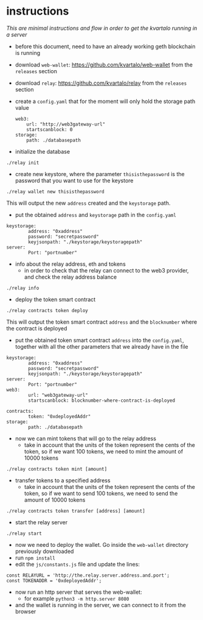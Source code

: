 # instructions
*This are minimal instructions and flow in order to get the kvartalo running in a server*

- before this document, need to have an already working geth blockchain is running
- download `web-wallet`: https://github.com/kvartalo/web-wallet from the `releases` section
- download `relay`: https://github.com/kvartalo/relay from the `releases` section
- create a `config.yaml` that for the moment will only hold the storage path value
	```
	web3:
		url: "http://web3gateway-url"
		startscanblock: 0
	storage:
		path: ./databasepath
	```

- initialize the database
```
./relay init
```

- create new keystore, where the parameter `thisisthepassword` is the password that you want to use for the keystore
```
./relay wallet new thisisthepassword
```
This will output the new `address` created and the `keystorage` path.

- put the obtained `address` and `keystorage` path in the `config.yaml`
```
keystorage:
        address: "0xaddress"
        password: "secretpassword"
        keyjsonpath: "./keystorage/keystoragepath"
server:
        Port: "portnumber"
```

- info about the relay address, eth and tokens
	- in order to check that the relay can connect to the web3 provider, and check the relay address balance
```
./relay info
```

- deploy the token smart contract
```
./relay contracts token deploy
```
This will output the token smart contract `address` and the `blocknumber` where the contract is deployed
- put the obtained token smart contract `address` into the `config.yaml`, together with all the other parameters that we already have in the file
```
keystorage:
        address: "0xaddress"
        password: "secretpassword"
        keyjsonpath: "./keystorage/keystoragepath"
server:
        Port: "portnumber"
web3:
        url: "web3gateway-url"
        startscanblock: blocknumber-where-contract-is-deployed

contracts:
        token: "0xdeployedAddr"
storage:
        path: ./databasepath
```

- now we can mint tokens that will go to the relay address
	- take in account that the units of the token represent the cents of the token, so if we want 100 tokens, we need to mint the amount of 10000 tokens
```
./relay contracts token mint [amount]
```

- transfer tokens to a specified address
	- take in account that the units of the token represent the cents of the token, so if we want to send 100 tokens, we need to send the amount of 10000 tokens
```
./relay contracts token transfer [address] [amount]
```

- start the relay server
```
./relay start
```


- now we need to deploy the wallet. Go inside the `web-wallet` directory previously downloaded
- run `npm install`
- edit the `js/constants.js` file and update the lines:
```
const RELAYURL = 'http://the.relay.server.address.and.port';
const TOKENADDR = '0xdeployedAddr';
```
- now run an http server that serves the web-wallet:
	- for example `python3 -m http.server 8080`
- and the wallet is running in the server, we can connect to it from the browser
